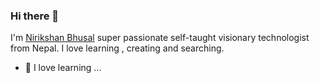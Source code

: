 ### Hi there 👋

   I'm [Nirikshan Bhusal](https://www.nirikshan.com.np/) super passionate self-taught visionary technologist from Nepal. I love learning , creating and searching.

- 🔭 I love learning ...

